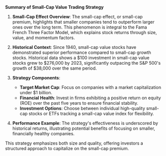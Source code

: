 **Summary of Small-Cap Value Trading Strategy**

1. **Small-Cap Effect Overview**: The small-cap effect, or small-cap premium, highlights that smaller companies tend to outperform larger ones over the long term. This phenomenon is integral to the Fama French Three Factor Model, which explains stock returns through size, value, and momentum factors.

2. **Historical Context**: Since 1940, small-cap value stocks have demonstrated superior performance compared to small-cap growth stocks. Historical data shows a $100 investment in small-cap value stocks grew to $276,000 by 2023, significantly outpacing the S&P 500's growth of $38,000 over the same period.

3. **Strategy Components**:
   - **Target Market Cap**: Focus on companies with a market capitalization under $1 billion.
   - **Financial Health**: Invest in firms exhibiting a positive return on equity (ROE) over the past five years to ensure financial stability.
   - **Investment Options**: Choose between individual high-quality small-cap stocks or ETFs tracking a small-cap value index for flexibility.

4. **Performance Example**: The strategy's effectiveness is underscored by historical returns, illustrating potential benefits of focusing on smaller, financially healthy companies.

This strategy emphasizes both size and quality, offering investors a structured approach to capitalize on the small-cap premium.
